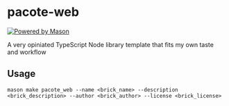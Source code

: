 # pacote-web

[![Powered by Mason](https://img.shields.io/endpoint?url=https%3A%2F%2Ftinyurl.com%2Fmason-badge)](https://github.com/felangel/mason)

A very opiniated TypeScript Node library template that fits my own taste and workflow

## Usage

```
mason make pacote_web --name <brick_name> --description <brick_description> --author <brick_author> --license <brick_license>
```